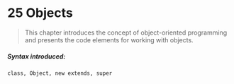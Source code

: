 # 25 Objects

>This chapter introduces the concept of object-oriented programming and presents the code elements for working with objects.

##### Syntax introduced:

```
class, Object, new extends, super
```
